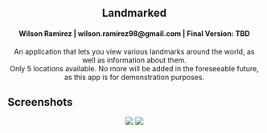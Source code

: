 <a name="readme-top"></a>
  
<!-- PROJECT SHIELDS -->
<div>
<h2 align="center">Landmarked</h2>
<h4 align="center">Wilson Ramirez | wilson.ramirez98@gmail.com | Final Version: TBD</h4>
</div>
  <p align="center">
    An application that lets you view various landmarks around the world, as well as information about them.</br>
    Only 5 locations available. No more will be added in the foreseeable future, as this app is for demonstration purposes.
</p>

## Screenshots
<p align="center">
  <img src="https://github.com/Xander180/Landmarked/assets/67243244/bf361321-e70f-450b-b849-7e6ddb7e7b06">
  <img src="https://github.com/Xander180/Landmarked/assets/67243244/59af48bd-f5b8-4107-b316-84b02976dc79">
</p>
